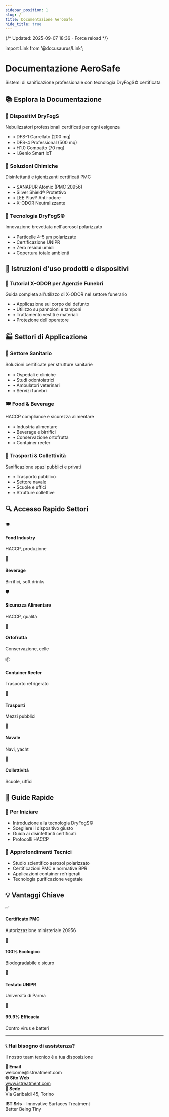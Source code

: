 ```yaml
---
sidebar_position: 1
slug: /
title: Documentazione AeroSafe
hide_title: true
---
```

{/* Updated: 2025-09-07 18:36 - Force reload */}

import Link from '@docusaurus/Link';

<div style={{textAlign: 'center', marginBottom: '3rem'}}>
  <h1 style={{fontSize: '3rem', fontWeight: 'bold', marginBottom: '1rem'}}>Documentazione AeroSafe</h1>
  <p style={{fontSize: '1.25rem', color: '#666'}}>
    Sistemi di sanificazione professionale con tecnologia DryFogS© certificata
  </p>
</div>

## 📚 Esplora la Documentazione

<div className="row" style={{marginTop: '2rem'}}>
  <div className="col col--4" style={{marginBottom: '1.5rem'}}>
    <Link className="card" to="/docs/prodotti/dfs-1" style={{display: 'block', height: '100%', textDecoration: 'none', padding: '1.5rem', borderRadius: '8px', border: '1px solid #e1e1e1', transition: 'all 0.3s'}}>
      <h3 style={{fontSize: '1.5rem', marginBottom: '0.5rem'}}>🔧 Dispositivi DryFogS</h3>
      <p style={{color: '#666', marginBottom: '1rem'}}>Nebulizzatori professionali certificati per ogni esigenza</p>
      <ul style={{listStyle: 'none', padding: 0, margin: 0}}>
        <li>• DFS-1 Carrellato (200 mq)</li>
        <li>• DFS-4 Professional (500 mq)</li>
        <li>• H1.0 Compatto (70 mq)</li>
        <li>• i.Genio Smart IoT</li>
      </ul>
    </Link>
  </div>
  
  <div className="col col--4" style={{marginBottom: '1.5rem'}}>
    <Link className="card" to="/docs/prodotti/sanapur-atomic" style={{display: 'block', height: '100%', textDecoration: 'none', padding: '1.5rem', borderRadius: '8px', border: '1px solid #e1e1e1', transition: 'all 0.3s'}}>
      <h3 style={{fontSize: '1.5rem', marginBottom: '0.5rem'}}>🧪 Soluzioni Chimiche</h3>
      <p style={{color: '#666', marginBottom: '1rem'}}>Disinfettanti e igienizzanti certificati PMC</p>
      <ul style={{listStyle: 'none', padding: 0, margin: 0}}>
        <li>• SANAPUR Atomic (PMC 20956)</li>
        <li>• Silver Shield® Protettivo</li>
        <li>• LEE Plus® Anti-odore</li>
        <li>• X-ODOR Neutralizzante</li>
      </ul>
    </Link>
  </div>
  
  <div className="col col--4" style={{marginBottom: '1.5rem'}}>
    <Link className="card" to="/docs/tecnologia/dryfogs-tecnologia-overview" style={{display: 'block', height: '100%', textDecoration: 'none', padding: '1.5rem', borderRadius: '8px', border: '1px solid #e1e1e1', transition: 'all 0.3s'}}>
      <h3 style={{fontSize: '1.5rem', marginBottom: '0.5rem'}}>🔬 Tecnologia DryFogS©</h3>
      <p style={{color: '#666', marginBottom: '1rem'}}>Innovazione brevettata nell'aerosol polarizzato</p>
      <ul style={{listStyle: 'none', padding: 0, margin: 0}}>
        <li>• Particelle 4-5 μm polarizzate</li>
        <li>• Certificazione UNIPR</li>
        <li>• Zero residui umidi</li>
        <li>• Copertura totale ambienti</li>
      </ul>
    </Link>
  </div>
</div>

## 📖 Istruzioni d'uso prodotti e dispositivi

<div className="row" style={{marginTop: '2rem'}}>
  <div className="col col--12" style={{marginBottom: '1.5rem'}}>
    <Link className="card" to="/docs/tutorials/x-odor-agenzie-funebri" style={{display: 'block', height: '100%', textDecoration: 'none', padding: '1.5rem', borderRadius: '8px', border: '1px solid #e1e1e1', transition: 'all 0.3s'}}>
      <h3 style={{fontSize: '1.5rem', marginBottom: '0.5rem'}}>🎯 Tutorial X-ODOR per Agenzie Funebri</h3>
      <p style={{color: '#666', marginBottom: '1rem'}}>Guida completa all'utilizzo di X-ODOR nel settore funerario</p>
      <ul style={{listStyle: 'none', padding: 0, margin: 0}}>
        <li>• Applicazione sul corpo del defunto</li>
        <li>• Utilizzo su pannoloni e tamponi</li>
        <li>• Trattamento vestiti e materiali</li>
        <li>• Protezione dell'operatore</li>
      </ul>
    </Link>
  </div>
</div>

## 🏭 Settori di Applicazione

<div className="row" style={{marginTop: '2rem'}}>
  <div className="col col--4" style={{marginBottom: '1.5rem'}}>
    <Link className="card" to="/docs/sanita/ambito-sanitario" style={{display: 'block', height: '100%', textDecoration: 'none', padding: '1.5rem', borderRadius: '8px', border: '1px solid #e1e1e1', transition: 'all 0.3s'}}>
      <h3 style={{fontSize: '1.5rem', marginBottom: '0.5rem'}}>🏥 Settore Sanitario</h3>
      <p style={{color: '#666', marginBottom: '1rem'}}>Soluzioni certificate per strutture sanitarie</p>
      <ul style={{listStyle: 'none', padding: 0, margin: 0}}>
        <li>• Ospedali e cliniche</li>
        <li>• Studi odontoiatrici</li>
        <li>• Ambulatori veterinari</li>
        <li>• Servizi funebri</li>
      </ul>
    </Link>
  </div>
  
  <div className="col col--4" style={{marginBottom: '1.5rem'}}>
    <Link className="card" to="/docs/settori/food-industry" style={{display: 'block', height: '100%', textDecoration: 'none', padding: '1.5rem', borderRadius: '8px', border: '1px solid #e1e1e1', transition: 'all 0.3s'}}>
      <h3 style={{fontSize: '1.5rem', marginBottom: '0.5rem'}}>🍽️ Food & Beverage</h3>
      <p style={{color: '#666', marginBottom: '1rem'}}>HACCP compliance e sicurezza alimentare</p>
      <ul style={{listStyle: 'none', padding: 0, margin: 0}}>
        <li>• Industria alimentare</li>
        <li>• Beverage e birrifici</li>
        <li>• Conservazione ortofrutta</li>
        <li>• Container reefer</li>
      </ul>
    </Link>
  </div>
  
  <div className="col col--4" style={{marginBottom: '1.5rem'}}>
    <Link className="card" to="/docs/settori/trasporto-pubblico" style={{display: 'block', height: '100%', textDecoration: 'none', padding: '1.5rem', borderRadius: '8px', border: '1px solid #e1e1e1', transition: 'all 0.3s'}}>
      <h3 style={{fontSize: '1.5rem', marginBottom: '0.5rem'}}>🚌 Trasporti & Collettività</h3>
      <p style={{color: '#666', marginBottom: '1rem'}}>Sanificazione spazi pubblici e privati</p>
      <ul style={{listStyle: 'none', padding: 0, margin: 0}}>
        <li>• Trasporto pubblico</li>
        <li>• Settore navale</li>
        <li>• Scuole e uffici</li>
        <li>• Strutture collettive</li>
      </ul>
    </Link>
  </div>
</div>

## 🔍 Accesso Rapido Settori

<div className="row" style={{marginTop: '2rem'}}>
  <div className="col col--3" style={{marginBottom: '1rem'}}>
    <Link className="card" to="/docs/settori/food-industry" style={{display: 'block', textDecoration: 'none', padding: '1rem', borderRadius: '8px', border: '1px solid #e1e1e1', textAlign: 'center'}}>
      <div style={{fontSize: '2rem', marginBottom: '0.5rem'}}>🍽️</div>
      <h4 style={{margin: '0.5rem 0'}}>Food Industry</h4>
      <p style={{fontSize: '0.9rem', color: '#666', margin: 0}}>HACCP, produzione</p>
    </Link>
  </div>
  
  <div className="col col--3" style={{marginBottom: '1rem'}}>
    <Link className="card" to="/docs/settori/beverage-industry" style={{display: 'block', textDecoration: 'none', padding: '1rem', borderRadius: '8px', border: '1px solid #e1e1e1', textAlign: 'center'}}>
      <div style={{fontSize: '2rem', marginBottom: '0.5rem'}}>🥤</div>
      <h4 style={{margin: '0.5rem 0'}}>Beverage</h4>
      <p style={{fontSize: '0.9rem', color: '#666', margin: 0}}>Birrifici, soft drinks</p>
    </Link>
  </div>
  
  <div className="col col--3" style={{marginBottom: '1rem'}}>
    <Link className="card" to="/docs/settori/sicurezza-alimentare" style={{display: 'block', textDecoration: 'none', padding: '1rem', borderRadius: '8px', border: '1px solid #e1e1e1', textAlign: 'center'}}>
      <div style={{fontSize: '2rem', marginBottom: '0.5rem'}}>🛡️</div>
      <h4 style={{margin: '0.5rem 0'}}>Sicurezza Alimentare</h4>
      <p style={{fontSize: '0.9rem', color: '#666', margin: 0}}>HACCP, qualità</p>
    </Link>
  </div>
  
  <div className="col col--3" style={{marginBottom: '1rem'}}>
    <Link className="card" to="/docs/settori/conservazione-ortofrutta" style={{display: 'block', textDecoration: 'none', padding: '1rem', borderRadius: '8px', border: '1px solid #e1e1e1', textAlign: 'center'}}>
      <div style={{fontSize: '2rem', marginBottom: '0.5rem'}}>🍎</div>
      <h4 style={{margin: '0.5rem 0'}}>Ortofrutta</h4>
      <p style={{fontSize: '0.9rem', color: '#666', margin: 0}}>Conservazione, celle</p>
    </Link>
  </div>
</div>

<div className="row">
  <div className="col col--3" style={{marginBottom: '1rem'}}>
    <Link className="card" to="/docs/settori/container-reefer" style={{display: 'block', textDecoration: 'none', padding: '1rem', borderRadius: '8px', border: '1px solid #e1e1e1', textAlign: 'center'}}>
      <div style={{fontSize: '2rem', marginBottom: '0.5rem'}}>📦</div>
      <h4 style={{margin: '0.5rem 0'}}>Container Reefer</h4>
      <p style={{fontSize: '0.9rem', color: '#666', margin: 0}}>Trasporto refrigerato</p>
    </Link>
  </div>
  
  <div className="col col--3" style={{marginBottom: '1rem'}}>
    <Link className="card" to="/docs/settori/trasporto-pubblico" style={{display: 'block', textDecoration: 'none', padding: '1rem', borderRadius: '8px', border: '1px solid #e1e1e1', textAlign: 'center'}}>
      <div style={{fontSize: '2rem', marginBottom: '0.5rem'}}>🚌</div>
      <h4 style={{margin: '0.5rem 0'}}>Trasporti</h4>
      <p style={{fontSize: '0.9rem', color: '#666', margin: 0}}>Mezzi pubblici</p>
    </Link>
  </div>
  
  <div className="col col--3" style={{marginBottom: '1rem'}}>
    <Link className="card" to="/docs/settori/navale" style={{display: 'block', textDecoration: 'none', padding: '1rem', borderRadius: '8px', border: '1px solid #e1e1e1', textAlign: 'center'}}>
      <div style={{fontSize: '2rem', marginBottom: '0.5rem'}}>🚢</div>
      <h4 style={{margin: '0.5rem 0'}}>Navale</h4>
      <p style={{fontSize: '0.9rem', color: '#666', margin: 0}}>Navi, yacht</p>
    </Link>
  </div>
  
  <div className="col col--3" style={{marginBottom: '1rem'}}>
    <Link className="card" to="/docs/settori/collettivita" style={{display: 'block', textDecoration: 'none', padding: '1rem', borderRadius: '8px', border: '1px solid #e1e1e1', textAlign: 'center'}}>
      <div style={{fontSize: '2rem', marginBottom: '0.5rem'}}>🏢</div>
      <h4 style={{margin: '0.5rem 0'}}>Collettività</h4>
      <p style={{fontSize: '0.9rem', color: '#666', margin: 0}}>Scuole, uffici</p>
    </Link>
  </div>
</div>

## 🎯 Guide Rapide

<div className="row" style={{marginTop: '2rem'}}>
  <div className="col col--6">
    <div className="guide-section guide-section--getting-started">
      <h3 style={{marginTop: 0}}>📖 Per Iniziare</h3>
      <ul style={{marginBottom: 0}}>
        <li><Link to="/docs/tecnologia/dryfogs-tecnologia-overview">Introduzione alla tecnologia DryFogS©</Link></li>
        <li><Link to="/docs/prodotti/dfs-1">Scegliere il dispositivo giusto</Link></li>
        <li><Link to="/docs/prodotti/sanapur-atomic">Guida ai disinfettanti certificati</Link></li>
        <li><Link to="/docs/settori/sicurezza-alimentare">Protocolli HACCP</Link></li>
      </ul>
    </div>
  </div>
  
  <div className="col col--6">
    <div className="guide-section guide-section--technical">
      <h3 style={{marginTop: 0}}>🔬 Approfondimenti Tecnici</h3>
      <ul style={{marginBottom: 0}}>
        <li><Link to="/docs/tecnologia/dryfogs-tecnologia-approfondimento">Studio scientifico aerosol polarizzato</Link></li>
        <li><Link to="/docs/tecnologia/sanapur-disinfettanti-naturali">Certificazioni PMC e normative BPR</Link></li>
        <li><Link to="/docs/settori/container-reefer">Applicazioni container refrigerati</Link></li>
        <li><Link to="/docs/tecnologia/lee-plus-purificatore-vegetale">Tecnologia purificazione vegetale</Link></li>
      </ul>
    </div>
  </div>
</div>

## 💡 Vantaggi Chiave

<div className="row" style={{marginTop: '2rem', textAlign: 'center'}}>
  <div className="col col--3">
    <div style={{padding: '1rem'}}>
      <div style={{fontSize: '2.5rem', marginBottom: '0.5rem'}}>✅</div>
      <h4>Certificato PMC</h4>
      <p style={{fontSize: '0.9rem', color: '#666'}}>Autorizzazione ministeriale 20956</p>
    </div>
  </div>
  
  <div className="col col--3">
    <div style={{padding: '1rem'}}>
      <div style={{fontSize: '2.5rem', marginBottom: '0.5rem'}}>🌿</div>
      <h4>100% Ecologico</h4>
      <p style={{fontSize: '0.9rem', color: '#666'}}>Biodegradabile e sicuro</p>
    </div>
  </div>
  
  <div className="col col--3">
    <div style={{padding: '1rem'}}>
      <div style={{fontSize: '2.5rem', marginBottom: '0.5rem'}}>🔬</div>
      <h4>Testato UNIPR</h4>
      <p style={{fontSize: '0.9rem', color: '#666'}}>Università di Parma</p>
    </div>
  </div>
  
  <div className="col col--3">
    <div style={{padding: '1rem'}}>
      <div style={{fontSize: '2.5rem', marginBottom: '0.5rem'}}>🎯</div>
      <h4>99.9% Efficacia</h4>
      <p style={{fontSize: '0.9rem', color: '#666'}}>Contro virus e batteri</p>
    </div>
  </div>
</div>

---

<div className="contact-section">
  <h3>📞 Hai bisogno di assistenza?</h3>
  <p style={{marginBottom: '1.5rem'}}>Il nostro team tecnico è a tua disposizione</p>
  <div className="row">
    <div className="col col--4">
      <strong>📧 Email</strong><br/>
      welcome@istreatment.com
    </div>
    <div className="col col--4">
      <strong>🌐 Sito Web</strong><br/>
      <a href="https://www.istreatment.com">www.istreatment.com</a>
    </div>
    <div className="col col--4">
      <strong>📍 Sede</strong><br/>
      Via Garibaldi 45, Torino
    </div>
  </div>
</div>

<div style={{textAlign: 'center', marginTop: '2rem', paddingTop: '2rem', borderTop: '1px solid #e1e1e1'}}>
  <p style={{color: '#666'}}>
    <strong>IST Srls</strong> - Innovative Surfaces Treatment<br/>
    Better Being Tiny
  </p>
</div>